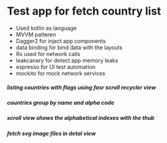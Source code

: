 # Test app for fetch country list 

- Used kotlin as language
- MVVM patteren
- Dagger2 for inject app components
- data binding for bind data with the layouts
- Rx used for network calls
- leakcanary for detect app memory leaks
- espresso for UI test automation
- mockito for mock network services

##### listing countries with flags using fasr scroll recycler view
##### countries group by name and alpha code
##### scroll view shows the alphabetical indexes with the thub
##### fetch svg image files in detal view

